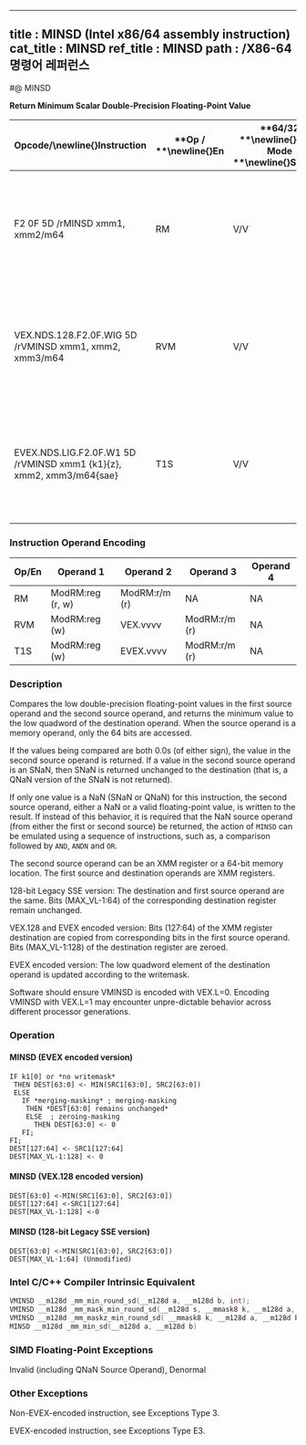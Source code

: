 ----------------------------
title : MINSD (Intel x86/64 assembly instruction)
cat_title : MINSD
ref_title : MINSD
path : /X86-64 명령어 레퍼런스
----------------------------
#@ MINSD

**Return Minimum Scalar Double-Precision Floating-Point Value**

|**Opcode/**\newline{}**Instruction**|**Op / **\newline{}**En**|**64/32 **\newline{}**bit Mode **\newline{}**Support**|**CPUID **\newline{}**Feature **\newline{}**Flag**|**Description**|
|------------------------------------|-------------------------|------------------------------------------------------|--------------------------------------------------|---------------|
|F2 0F 5D /rMINSD xmm1, xmm2/m64|RM|V/V|SSE2|Return the minimum scalar double-precision floating-point value between xmm2/m64 and xmm1.|
|VEX.NDS.128.F2.0F.WIG 5D /rVMINSD xmm1, xmm2, xmm3/m64|RVM|V/V|AVX|Return the minimum scalar double-precision floating-point value between xmm3/m64 and xmm2.|
|EVEX.NDS.LIG.F2.0F.W1 5D /rVMINSD xmm1 {k1}{z}, xmm2, xmm3/m64{sae}|T1S|V/V|AVX512F|Return the minimum scalar double-precision floating-point value between xmm3/m64 and xmm2.|
### Instruction Operand Encoding


|Op/En|Operand 1|Operand 2|Operand 3|Operand 4|
|-----|---------|---------|---------|---------|
|RM|ModRM:reg (r, w)|ModRM:r/m (r)|NA|NA|
|RVM|ModRM:reg (w)|VEX.vvvv|ModRM:r/m (r)|NA|
|T1S|ModRM:reg (w)|EVEX.vvvv|ModRM:r/m (r)|NA|
### Description


Compares the low double-precision floating-point values in the first source operand and the second source operand, and returns the minimum value to the low quadword of the destination operand. When the source operand is a memory operand, only the 64 bits are accessed. 

If the values being compared are both 0.0s (of either sign), the value in the second source operand is returned. If a value in the second source operand is an SNaN, then SNaN is returned unchanged to the destination (that is, a QNaN version of the SNaN is not returned).

If only one value is a NaN (SNaN or QNaN) for this instruction, the second source operand, either a NaN or a valid floating-point value, is written to the result. If instead of this behavior, it is required that the NaN source operand (from either the first or second source) be returned, the action of `MINSD` can be emulated using a sequence of instructions, such as, a comparison followed by `AND`, `ANDN` and `OR`. 

The second source operand can be an XMM register or a 64-bit memory location. The first source and destination operands are XMM registers. 

128-bit Legacy SSE version: The destination and first source operand are the same. Bits (MAX_VL-1:64) of the corresponding destination register remain unchanged.

VEX.128 and EVEX encoded version: Bits (127:64) of the XMM register destination are copied from corresponding bits in the first source operand. Bits (MAX_VL-1:128) of the destination register are zeroed.

EVEX encoded version: The low quadword element of the destination operand is updated according to the writemask.

Software should ensure VMINSD is encoded with VEX.L=0. Encoding VMINSD with VEX.L=1 may encounter unpre-dictable behavior across different processor generations.


### Operation
#### MINSD (EVEX encoded version)
```info-verb
IF k1[0] or *no writemask*
 THEN DEST[63:0] <-  MIN(SRC1[63:0], SRC2[63:0])
 ELSE 
   IF *merging-masking* ; merging-masking
    THEN *DEST[63:0] remains unchanged*
    ELSE  ; zeroing-masking
      THEN DEST[63:0] <-  0
   FI;
FI;
DEST[127:64] <-  SRC1[127:64]
DEST[MAX_VL-1:128]  <- 0
```
#### MINSD (VEX.128 encoded version)
```info-verb
DEST[63:0] <- MIN(SRC1[63:0], SRC2[63:0])
DEST[127:64] <- SRC1[127:64]
DEST[MAX_VL-1:128] <- 0
```
#### MINSD (128-bit Legacy SSE version)
```info-verb
DEST[63:0]  <-MIN(SRC1[63:0], SRC2[63:0])
DEST[MAX_VL-1:64] (Unmodified)
```

### Intel C/C++ Compiler Intrinsic Equivalent

```cpp
VMINSD __m128d _mm_min_round_sd(__m128d a, __m128d b, int);
VMINSD __m128d _mm_mask_min_round_sd(__m128d s, __mmask8 k, __m128d a, __m128d b, int);
VMINSD __m128d _mm_maskz_min_round_sd( __mmask8 k, __m128d a, __m128d b, int);
MINSD __m128d _mm_min_sd(__m128d a, __m128d b)
```
### SIMD Floating-Point Exceptions


Invalid (including QNaN Source Operand), Denormal

### Other Exceptions


Non-EVEX-encoded instruction, see Exceptions Type 3.

EVEX-encoded instruction, see Exceptions Type E3.

